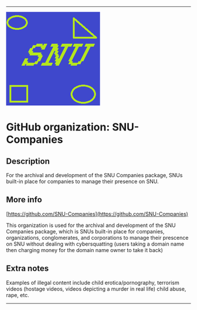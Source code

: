 
***

![SNU_blue_and_gold_legacy_icon.png failed to load. The file may be missing or corrupt. Check the file path for errors first.](/AdditionalInfo/1/SNU-Companies/SNU_blue_and_gold_legacy_icon.png)

# GitHub organization: SNU-Companies

## Description

For the archival and development of the SNU Companies package, SNUs built-in place for companies to manage their presence on SNU.

## More info

[https://github.com/SNU-Companies](https://github.com/SNU-Companies)

This organization is used for the archival and development of the SNU Companies package, which is SNUs built-in place for companies, organizations, conglomerates, and corporations to manage their prescence on SNU without dealing with cybersquatting (users taking a domain name then charging money for the domain name owner to take it back)

## Extra notes

Examples of illegal content include child erotica/pornography, terrorism videos (hostage videos, videos depicting a murder in real life) child abuse, rape, etc.

***
